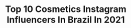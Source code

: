 ---
title: Top 10 Cosmetics Instagram Influencers In Brazil In 2021
description: >-
  Find top cosmetics Instagram influencers in Brazil in 2021. Most popular hashtags: #makeup #make #maquiagem #makeuptutorial.
platform: Instagram
hits: 389
text_top: Discover the best Instagram influencers on inBeat.
text_bottom: Our database has 389 Instagram influencers like this in Brazil for you to connect with.
profiles:
  - username: "micaellabergamini"
    fullname: >-
      Mica
    bio: >-
      Josué 1:9. Fashion | Lifestyle | Healthylife | Cosmetics ✨ Farmacêutica. @famibeautycosmetics
    location: "Brazil"
    followers: 23458
    engagement: 289
    commentsToLikes: 0.409520
    id: ck6u8no0hsmpb0j718tz2rte2
    verified: false
    hashtags: "#toes, #praiadorosa, #praiadorosasc, #santacata"
  - username: "amandacrystinaoficial"
    fullname: >-
      AMANDA  CRYSTINA
    bio: >-
      📍Estétic & Cosmétic • Modelo | 26 anos | Aquariana ➠ Parcerias e Divulgações direct📲 • Blessed, Good vibes |Espalhe AMOR 🐕🏋️‍♀️👯💄📸🍷☕🎼🚢✈️
    location: "Brazil"
    followers: 9895
    engagement: 1885
    commentsToLikes: 0.038908
    id: ckaozd50ylca60i78lhr94n1c
    verified: false
    hashtags: "#beautiful, #bh, #brasil, #usa"
  - username: "noemi_salazar13"
    fullname: >-
      Noemi Salazar
    bio: >-
      📸 Instagramer 💌Contacto: infonoemisalazar@gmail.com 💄Mi marca :@noemisalazar_cosmetics 👇🏾COMPRA MIS COSMÉTICOS 👇🏾
    location: "Brazil"
    followers: 801226
    engagement: 420
    commentsToLikes: 0.062134
    id: ck5q9nborbzle0i111qcvhstw
    verified: true
    hashtags: "#instagood, #outfits, #photography, #moda"
  - username: "cosmeasia"
    fullname: >-
      
    bio: >-
      Cosmetics news from Japan and Korea (I do NOT sell any product at all). As novidades cosméticas do Japão e Coreia (perfil NÃO comercial).
    location: "Brazil"
    followers: 88662
    engagement: 73
    commentsToLikes: 0.026616
    id: ck135vsno3h8t0i19ejoraktb
    verified: false
    hashtags: "#maquiagem, #cleansingbalm, #novosprodutos, #skincare"
  - username: "darknifica"
    fullname: >-
      𝘿𝙖𝙧𝙠𝙣í𝙛𝙞𝙘𝙖
    bio: >-
      ▪️𝙈𝙞𝙘𝙝𝙚𝙡𝙡𝙮 𝘼𝙡𝙫𝙚𝙨 ▪️Cɑsɑdɑ: @thiagofwalter ▪️Photographer / Videomaker / Hairstylist / Makeup ▪️Social Media @antoniocarlosejocafi @violoesdoforte
    location: "Brazil"
    followers: 19275
    engagement: 381
    commentsToLikes: 0.100267
    id: ck8t9hiu1o3zf0j784s7rd97u
    verified: false
    hashtags: "#halloween, #cronogramacapilar, #darknifica, #mulher"
  - username: "kenzo_mud"
    fullname: >-
      Kenzo MUD
    bio: >-
      🌈Artistic Makeup Master🌈 ✨Cursos / Workshop Pro ✨Parceria via direct ou e-mail ✨São Paulo - SP
    location: "Brazil"
    followers: 15553
    engagement: 853
    commentsToLikes: 0.047872
    id: ck9hcoc2umb2s0j788bvcw10e
    verified: false
    hashtags: ""
  - username: "allana.alveess"
    fullname: >-
      ALLANA ALVES, 19, BA ♡
    bio: >-
      Deixa ir, pra vir...🦋 makeup | beauty | lifestyle Perfil profissional: @makeupallanaa_
    location: "Brazil"
    followers: 13226
    engagement: 1226
    commentsToLikes: 0.020239
    id: ck8t4tppv7x4r0j7803dy08fd
    verified: false
    hashtags: "#mascara, #modabrasil, #moda, #susent"
  - username: "camaracristiano"
    fullname: >-
      C R I S T I A N O  C Â M A R A
    bio: >-
      💄 Maquiador @jackhairdesigner 🎓 Leticia de Paula 🎓 Vult ✨ Curso Profissional e Automaquiagem 📱 Agendamentos: (68) 99971-3869 🌍 Brasil - Ac
    location: "Brazil"
    followers: 16596
    engagement: 352
    commentsToLikes: 0.672621
    id: ck6u7z0uvohhg0j71ytjtejql
    verified: false
    hashtags: "#desceproplaychallenge, #makeup, #tutstutschallenge, #cosmetic"
  - username: "dra.karinecrawford"
    fullname: >-
      DRA. KARINE CRAWFORD
    bio: >-
      Pós graduada em estética odontológica, prótese e especialista em implantodontia. Belo Horizonte-MG. Telefone: (31) 31436633
    location: "Brazil"
    followers: 32649
    engagement: 217
    commentsToLikes: 0.033520
    id: ck9haq34jdlw00j78tp8r6e8t
    verified: false
    hashtags: "#bykarinecrawford, #empressdirectivoclar, #estetica, #clareamento"
  - username: "euleocosta"
    fullname: >-
      Leonardo Costa
    bio: >-
      📍| Ceará /Brazil ✨| Lifestyle | Orgulho 🏳‍🌈 🙈| A vida é sua meu amor
    location: "Brazil"
    followers: 6415
    engagement: 804
    commentsToLikes: 0.021845
    id: ck9hbhmtjgvbs0j78io8jmwqr
    verified: false
    hashtags: "#explore, #makeuplook, #undiscovered, #makeupgoals"
---